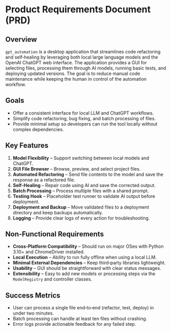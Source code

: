 # Product Requirements Document (PRD)

## Overview
`gpt_automation` is a desktop application that streamlines code refactoring and
self‑healing by leveraging both local large language models and the OpenAI
ChatGPT web interface. The application provides a GUI for selecting files,
processing them through AI models, running basic tests, and deploying updated
versions. The goal is to reduce manual code maintenance while keeping the human
in control of the automation workflow.

## Goals
- Offer a consistent interface for local LLM and ChatGPT workflows.
- Simplify code refactoring, bug fixing, and batch processing of files.
- Provide minimal setup so developers can run the tool locally without complex
dependencies.

## Key Features
1. **Model Flexibility** – Support switching between local models and ChatGPT.
2. **GUI File Browser** – Browse, preview, and select project files.
3. **Automated Refactoring** – Send file contents to the model and save the
   response as a refactored file.
4. **Self‑Healing** – Repair code using AI and save the corrected output.
5. **Batch Processing** – Process multiple files with a shared prompt.
6. **Testing Hook** – Placeholder test runner to validate AI output before
   deployment.
7. **Deployment and Backup** – Move validated files to a deployment directory
   and keep backups automatically.
8. **Logging** – Provide clear logs of every action for troubleshooting.

## Non‑Functional Requirements
- **Cross‑Platform Compatibility** – Should run on major OSes with Python 3.10+
  and ChromeDriver installed.
- **Local Execution** – Ability to run fully offline when using a local LLM.
- **Minimal External Dependencies** – Keep third‑party libraries lightweight.
- **Usability** – GUI should be straightforward with clear status messages.
- **Extensibility** – Easy to add new models or processing steps via the
  `ModelRegistry` and controller classes.

## Success Metrics
- User can process a single file end‑to‑end (refactor, test, deploy) in under
  two minutes.
- Batch processing can handle at least ten files without crashing.
- Error logs provide actionable feedback for any failed step.
